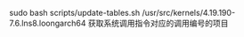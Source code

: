 sudo bash scripts/update-tables.sh  /usr/src/kernels/4.19.190-7.6.lns8.loongarch64
获取系统调用指令对应的调用编号的项目
